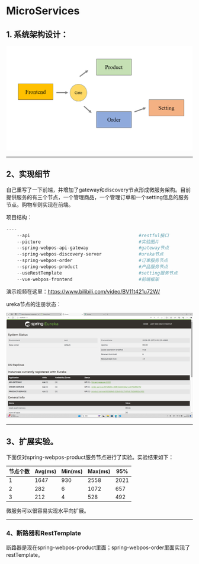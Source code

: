 
# MicroServices



## 1. 系统架构设计：

![structure](./picture/structure.png)

------



## 2、实现细节

自己重写了一下前端，并增加了gateway和discovery节点形成微服务架构。目前提供服务的有三个节点，一个管理商品，一个管理订单和一个setting信息的服务节点。购物车则实现在前端。

项目结构：

```python
----
	--api 			                              #restful接口
	--picture		                              #实验图片
    --spring-webpos-api-gateway                   #gateway节点
    --spring-webpos-discovery-server              #ureka节点
    --spring-webpos-order                         #订单服务节点
    --spring-webpos-product                       #产品服务节点
    --useRestTemplate							  #setting服务节点	
    --vue-webpos-frontend                         #前端框架
```



演示视频在这里：https://www.bilibili.com/video/BV11t421u72W/

ureka节点的注册状态：

![register](./picture/register.png)

------



## 3、扩展实验。

下面仅对spring-webpos-product服务节点进行了实验。实验结果如下：

| 节点个数 | Avg(ms) | Min(ms) | Max(ms) | 95%  |
| -------- | ------- | ------- | ------- | ---- |
| 1        | 1647    | 930     | 2558    | 2021 |
| 2        | 282     | 6       | 1072    | 657  |
| 3        | 212     | 4       | 528     | 492  |

微服务可以很容易实现水平向扩展。

------



### 4、断路器和RestTemplate

断路器是现在spring-webpos-product里面；spring-webpos-order里面实现了restTemplate。
